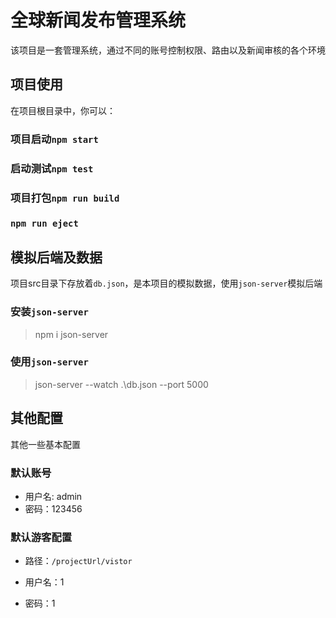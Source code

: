 # 全球新闻发布管理系统

该项目是一套管理系统，通过不同的账号控制权限、路由以及新闻审核的各个环境

## 项目使用

在项目根目录中，你可以：

### 项目启动`npm start`

### 启动测试`npm test`

### 项目打包`npm run build`

### `npm run eject`

## 模拟后端及数据

项目src目录下存放着`db.json`，是本项目的模拟数据，使用`json-server`模拟后端

### 安装`json-server`

> npm i json-server

### 使用`json-server`

> json-server --watch .\db.json --port 5000
## 其他配置

其他一些基本配置
### 默认账号

- 用户名: admin
- 密码：123456

### 默认游客配置

- 路径：`/projectUrl/vistor`

- 用户名：1

- 密码：1
